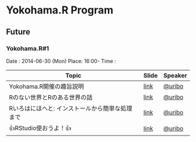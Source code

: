 Yokohama.R Program
======

## Future

### Yokohama.R#1

Date : 2014-06-30 (Mon)
Place: 16:00-
Time :  

| Topic | Slide | Speaker |
|-------|-------|---------|
| Yokohama.R開催の趣旨説明 | [link](http://yokohamar.github.io/Welcome-to-Yokohama.R/) | [@uribo](https://github.com/uribo) |
| Rのない世界とRのある世界の話 | [link](http://yokohamar.github.io/why-use-r/) | [@uribo](https://github.com/uribo) |
| Rいろはにほへと: インストールから簡単な処理まで | [link](http://yokohamar.github.io/introduction-to-r/) | [@uribo](https://github.com/uribo) |
| 👍RStudio使おうよ！👍 | [link](http://yokohamar.github.io/rstudio-overview/) | [@uribo](https://github.com/uribo) |